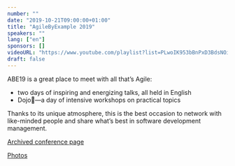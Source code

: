 ```yaml
---
number: ""
date: "2019-10-21T09:00:00+01:00"
title: "AgileByExample 2019"
speakers: ""
lang: ["en"]
sponsors: []
videoURL: "https://www.youtube.com/playlist?list=PLwoIK953bBnPxD3BdsNOikTdaih2R6p-k"
draft: false
---
```


ABE19 is a great place to meet with all that’s Agile:

  * two days of inspiring and energizing talks, all held in English
  * Dojo—a day of intensive workshops on practical topics

Thanks to its unique atmosphere, this is the best occasion to network with like-minded people and share what’s best in software development management.

<a href="https://web.archive.org/web/20191018081409/https://agilebyexample.com/" target="_blank">Archived conference page</a>

<a href="https://www.flickr.com/photos/agilebyexample/albums" target="_blank">Photos</a>

